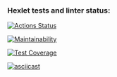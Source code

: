 ### Hexlet tests and linter status:
[![Actions Status](https://github.com/ivanbogdv/frontend-project-46/workflows/hexlet-check/badge.svg)](https://github.com/ivanbogdv/frontend-project-46/actions)

[![Maintainability](https://api.codeclimate.com/v1/badges/ebc38aec87524cf24497/maintainability)](https://codeclimate.com/github/ivanbogdv/frontend-project-46/maintainability)

[![Test Coverage](https://api.codeclimate.com/v1/badges/ebc38aec87524cf24497/test_coverage)](https://codeclimate.com/github/ivanbogdv/frontend-project-46/test_coverage)

[![asciicast](https://asciinema.org/a/UZ6SrP1mZbpDw3oueGlZT1BJv.svg)](https://asciinema.org/a/UZ6SrP1mZbpDw3oueGlZT1BJv)
